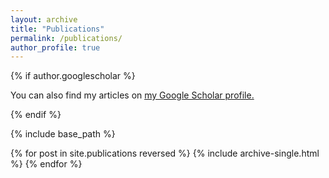 ```yaml
---
layout: archive
title: "Publications"
permalink: /publications/
author_profile: true
---
```


{% if author.googlescholar %}
  <p>You can also find my articles on <u><a href="https://scholar.google.com/citations?user=c5EdqCYAAAAJ&hl=en">my Google Scholar profile</a>.</u></p>
{% endif %}

{% include base_path %}

{% for post in site.publications reversed %}
  {% include archive-single.html %}
{% endfor %}
